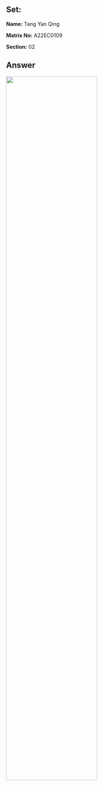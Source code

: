 ## Set:

**Name:** Tang Yan Qing

**Matrix No:** A22EC0109

**Section:** 02

## Answer

<img src="https://github.com/drshahizan/software-engineering/assets/128120717/f638894f-3c7a-4c4a-9411-65c5be14b0c0" width= 70% height=70%>

